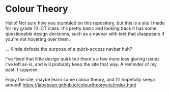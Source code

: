 # Colour Theory
Hello! Not sure how you stumbled on this repository, but this is a site I made for my grade 10 ICT class. 
It's pretty basic and looking back it has some questionable design decisions, such as a navbar with text that disappears if you're not hovering over them.

...
Kinda defeats the purpose of a quick-access navbar huh?

I've fixed that little design quirk but there's a few more less glaring issues I've left as-is, and will probably keep the site that way. 
A reminder of my past, I suppose.

Enjoy the site, maybe learn some colour theory, and I'll hopefully seeya around!
https://jababean.github.io/colourtheorysite/index.html
